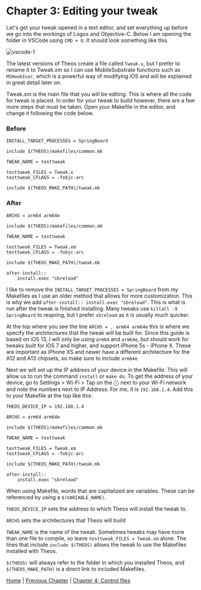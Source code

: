 # Chapter 3: Editing your tweak

Let's get your tweak opened in a text editor, and set everything up before we go into the workings of Logos and Objective-C. Below I am opening the folder in VSCode using ```CMD + O```. It should look something like this.

![vscode-1](https://github.com/MTACS/TweakGuide/blob/master/images/vscode-1.png)

The latest versions of Theos create a file called ```Tweak.x```, but I prefer to rename it to Tweak.xm so I can use MobileSubstrate functions such as ```MSHookIvar```, which is a powerful way of modifying iOS and will be explained in great detail later on. 

Tweak.xm is the main file that you will be editing. This is where all the code for tweak is placed. In order for your tweak to build however, there are a few more steps that must be taken. Open your Makefile in the editor, and change it following the code below.

### Before

```
INSTALL_TARGET_PROCESSES = SpringBoard

include $(THEOS)/makefiles/common.mk

TWEAK_NAME = testtweak

testtweak_FILES = Tweak.x
testtweak_CFLAGS = -fobjc-arc

include $(THEOS_MAKE_PATH)/tweak.mk
```

### After

```
ARCHS = arm64 arm64e

include $(THEOS)/makefiles/common.mk

TWEAK_NAME = testtweak

testtweak_FILES = Tweak.xm
testtweak_CFLAGS = -fobjc-arc

include $(THEOS_MAKE_PATH)/tweak.mk

after-install::
	install.exec "sbreload"
```

I like to remove the ```INSTALL_TARGET_PROCESSES = SpringBoard``` from my Makefiles as I use an older method that allows for more customization. This is why we add ```after-install::
	install.exec "sbreload"```. This is what is run after the tweak is finished installing. Many tweaks use ```killall -9 SpringBoard``` to respring, but I prefer ```sbreload``` as it is usually much quicker.
	
At the top where you see the line ```ARCHS = , arm64 arm64e``` this is where we specify the architectures that the tweak will be built for. Since this guide is based on iOS 13, I will only be using ```arm64``` and ```arm64e```, but should work for tweaks built for iOS 7 and higher, and support iPhone 5s - iPhone X. These are important as iPhone XS and newer have a different architecture for the A12 and A13 chipsets, so make sure to include ```arm64e```

Next we will set up the IP address of your device in the Makefile. This will allow us to run the command ```install``` or ```make do```. To get the address of your device, go to Settings > Wi-Fi > Tap on the ⓘ next to your Wi-Fi network and note the numbers next to IP Address. For me, it is ```192.168.1.4```. Add this to your Makefile at the top like this: 

```
THEOS_DEVICE_IP = 192.168.1.4

ARCHS = arm64 arm64e

include $(THEOS)/makefiles/common.mk

TWEAK_NAME = testtweak

testtweak_FILES = Tweak.xm
testtweak_CFLAGS = -fobjc-arc

include $(THEOS_MAKE_PATH)/tweak.mk

after-install::
	install.exec "sbreload"
```

When using Makefile, words that are capitalized are variables. These can be referenced by using a ```$(VARIABLE_NAME)```. 

```THEOS_DEVICE_IP``` sets the address to which Theos will install the tweak to.

```ARCHS``` sets the architectures that Theos will build

```TWEAK_NAME``` is the name of the tweak. Sometimes tweaks may have more than one file to compile, so leave ```testtweak_FILES = Tweak.xm``` alone. The lines that include ```include $(THEOS)``` allows the tweak to use the Makefiles installed with Theos. 

```$(THEOS)``` will always refer to the folder in which you installed Theos, and ```$(THEOS_MAKE_PATH)``` is a direct link to included Makefiles.

[Home]() | [Previous Chapter](https://github.com/MTACS/TweakGuide/blob/master/chapters/2.md) | [Chapter 4: Control files]()
